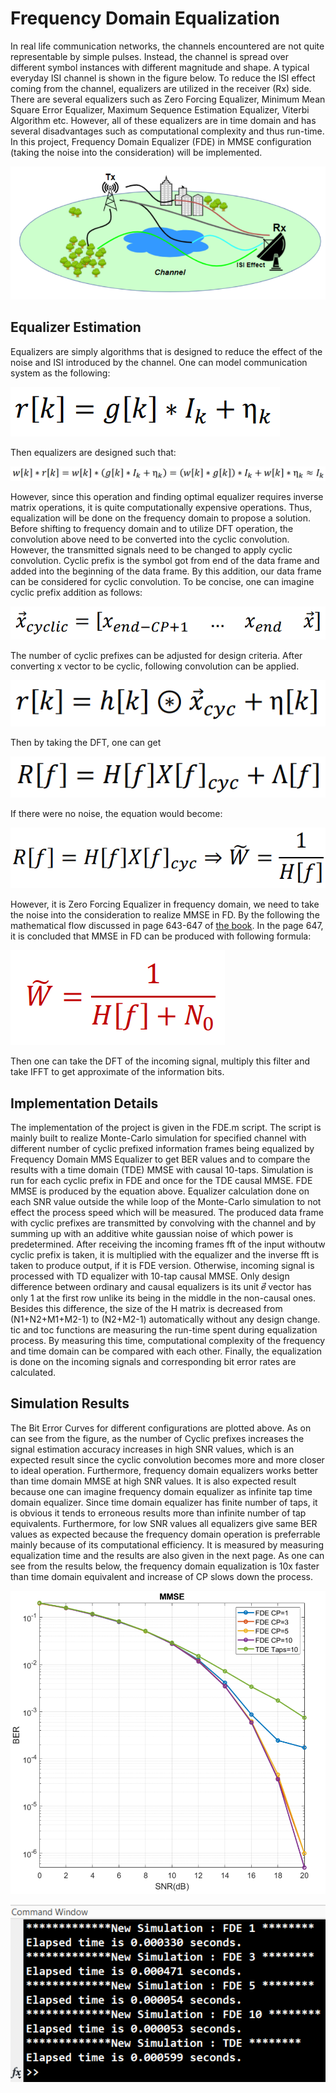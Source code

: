 # Frequency Domain Equalization

In real life communication networks, the channels encountered are not quite representable by simple pulses. Instead, the channel is spread over different symbol instances with different magnitude and shape. A typical everyday ISI channel is shown in the figure below. To reduce the ISI effect coming from the channel, equalizers are utilized in the receiver (Rx) side. There are several equalizers such as Zero Forcing Equalizer, Minimum Mean Square Error Equalizer, Maximum Sequence Estimation Equalizer, Viterbi Algorithm etc. However, all of these equalizers are in time domain and has several disadvantages such as computational complexity and thus run-time. In this project, Frequency Domain Equalizer (FDE) in MMSE configuration (taking the noise into the consideration) will be implemented.

![](./figs/scheme.PNG)

## Equalizer Estimation

Equalizers are simply algorithms that is designed to reduce the effect of the noise and ISI introduced by the channel. One can model communication system as the following:

![](./figs/eqn1.PNG)

Then equalizers are designed such that:

![](./figs/eqn2.PNG)

However, since this operation and finding optimal equalizer requires inverse matrix operations, it is quite computationally expensive operations. Thus, equalization will be done on the frequency domain to propose a solution. Before shifting to frequency domain and to utilize DFT operation, the convolution above need to be converted into the cyclic convolution. However, the transmitted signals need to be changed to apply cyclic convolution. Cyclic prefix is the symbol got from end of the data frame and added into the beginning of the data frame. By this addition, our data frame can be considered for cyclic convolution. To be concise, one can imagine cyclic prefix addition as follows:

![](./figs/eqn3.PNG)

The number of cyclic prefixes can be adjusted for design criteria. After converting x vector to be cyclic, following convolution can be applied.

![](./figs/eqn4.PNG)

Then by taking the DFT, one can get

![](./figs/eqn5.PNG)

If there were no noise, the equation would become:

![](./figs/eqn6.PNG)

However, it is Zero Forcing Equalizer in frequency domain, we need to take the noise into the consideration to realize MMSE in FD. By the following the mathematical flow discussed in page 643-647 of [the book](https://books.google.com/books/about/Digital_Communications.html?id=HroiQAAACAAJ#:~:text=Digital%20Communications%20is%20a%20classic,depth%20to%20cover%20two%20semesters.). In the page 647, it is concluded that MMSE in FD can be produced with following formula:

![](./figs/eqn7.PNG)

Then one can take the DFT of the incoming signal, multiply this filter and take IFFT to get approximate of the information bits.

## Implementation Details

The implementation of the project is given in the FDE.m script. The script is mainly built to realize Monte-Carlo simulation for specified channel with different number of cyclic prefixed information frames being equalized by Frequency Domain MMS Equalizer to 
get BER values and to compare the results with a time domain (TDE) MMSE with causal 10-taps. Simulation is run for each cyclic prefix in FDE and once for the TDE causal MMSE. FDE MMSE is produced by the equation above. Equalizer calculation done on each SNR value outside the while loop of the Monte-Carlo simulation to not effect the process speed which will be measured. The produced data frame with cyclic prefixes are transmitted by convolving with the channel and by summing up with an additive white gaussian noise of which power is predetermined. After receiving the incoming frames fft of the input withoutw cyclic prefix is taken, it is multiplied with the 
equalizer and the inverse fft is taken to produce output, if it is FDE version. Otherwise, incoming signal is processed with TD equalizer with 10-tap causal MMSE. Only design difference between ordinary and causal equalizers is its unit 𝑒⃗ vector has only 1 at the first row unlike its being in the middle in the non-causal ones. Besides this difference, the size of the H matrix is decreased 
from (N1+N2+M1+M2-1) to (N2+M2-1) automatically without any design change. tic and toc functions are measuring the run-time spent during equalization process. By measuring this time, computational complexity of the frequency and time domain can be compared with each other. Finally, the equalization is done on the incoming signals and corresponding bit error rates are calculated.

## Simulation Results

The Bit Error Curves for different configurations are plotted above. As on can see from the figure, as the number of Cyclic prefixes increases the signal estimation accuracy increases in high SNR values, which is an expected result since the cyclic convolution becomes more and more closer to ideal operation. Furthermore, frequency domain equalizers works better than time domain MMSE at high SNR values. It is also expected result because one can imagine frequency domain equalizer as infinite tap time domain equalizer. Since time domain equalizer has finite number of taps, it is obvious it tends to erroneous results more than infinite number of tap equivalents.
Furthermore, for low SNR values all equalizers give same BER values as expected because the frequency domain operation is preferrable mainly because of its computational efficiency. It is measured by measuring equalization time and the results are also given in the next page. As one can see from the results below, the frequency domain equalization is 10x faster than time domain equivalent and increase of CP slows down the process.

![](./figs/result1.PNG)

![](./figs/result2.PNG)


